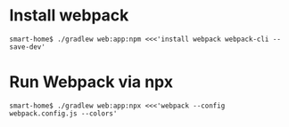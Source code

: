 # Install webpack
`smart-home$ ./gradlew web:app:npm <<<'install webpack webpack-cli --save-dev'`
# Run Webpack via npx
`smart-home$ ./gradlew web:app:npx <<<'webpack --config webpack.config.js --colors'`
